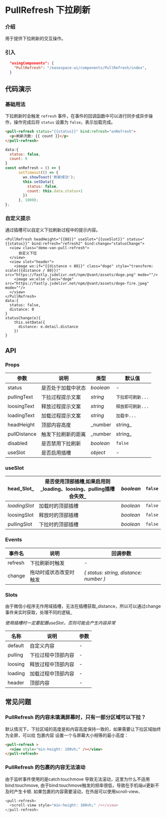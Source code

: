 # PullRefresh 下拉刷新
### 介绍
用于提供下拉刷新的交互操作。

### 引入

```json
  "usingComponents": {
    "PullRefresh": "/easespace-ui/components/PullRefresh/index",
  }
```

## 代码演示
### 基础用法
下拉刷新时会触发 `refresh` 事件，在事件的回调函数中可以进行同步或异步操作，操作完成后将 `status` 设置为 `false`，表示加载完成。

```html
<pull-refresh status="{{status}}" bind:refresh="onRefresh">
  <p>刷新次数: {{ count }}</p>
</pull-refresh>

```

```javascript
data:{
  status: false,
  count: 0
}
const onRefresh = () => {
      setTimeout(() => {
        wx.showToast('刷新成功');
        this.setData({
          status: false,
          count: this.data.status+1
        })
      }, 1000);
};
```

### 自定义提示
通过插槽可以自定义下拉刷新过程中的提示内容。

```vue
<PullRefresh headHeight="{{80}}" useSlot="{{useSlot}}" status="{{status}}" bind:refresh="refresh2" bind:change="statusChange">
  <view class="demo-van-pull-refresh">
      自定义下拉
  </view>
  <view slot="header">
    <image wx:if="{{distance < 80}}" class="doge" style="transform: scale({{distance / 80}})" src="https://fastly.jsdelivr.net/npm/@vant/assets/doge.png" mode=""/>
    <image wx:else class="doge" src="https://fastly.jsdelivr.net/npm/@vant/assets/doge-fire.jpeg" mode=""/>
  </view>
</PullRefresh>
data:{
  status: false,
  distance: 0
}
statusChange(e){
    this.setData({
      distance: e.detail.distance
    })
}
```

## API
### Props
| 参数 | 说明 | 类型 | 默认值 |
| --- | --- | --- | --- |
| status | 是否处于加载中状态 | _boolean_ | - |
| pullingText | 下拉过程提示文案 | _string_ | `下拉即可刷新...` |
| loosingText | 释放过程提示文案 | _string_ | `释放即可刷新...` |
| loadingText | 加载过程提示文案 | _string_ | `加载中...` |
| headHeight | 顶部内容高度 | _number | string_ | `50` |
| pullDistance | 触发下拉刷新的距离 | _number | string_ | 与 `head-height` 一致 |
| disabled | 是否禁用下拉刷新 | _boolean_ | `false` |
| useSlot | 是否启用插槽 | _object<useSlot>_ | - |


### useSlot
| head_Slot_ | 是否使用顶部插槽,如果启用则_loading、loosing、pulling插槽会失效_ | _boolean_ | `false` |
| --- | --- | --- | --- |
| _loadingSlot_ | 加载时的顶部插槽 | _boolean_ | `false` |
| loosingSlot | 释放时的顶部插槽 | _boolean_ | `false` |
| pullingSlot | 下拉时的顶部插槽 | _boolean_ | `false` |


### Events
| 事件名 | 说明 | 回调参数 |
| --- | --- | --- |
| refresh | 下拉刷新时触发 | - |
| change | 拖动时或状态改变时触发 | _{ status: string, distance: number }_ |


### Slots
由于微信小程序无作用域插槽，无法在插槽获取_distance，所以可以通过change事件来实时获取，处理不同的逻辑_

_使用插槽时一定要配置useSlot，否则可能会产生内容异常_

| 名称 | 说明 | 参数 |
| --- | --- | --- |
| default | 自定义内容 | - |
| pulling | 下拉过程中顶部内容 | _-_ |
| loosing | 释放过程中顶部内容 | _-_ |
| loading | 加载过程中顶部内容 | _-_ |
| header | 顶部内容 | - |


## 常见问题
### PullRefresh 的内容未填满屏幕时，只有一部分区域可以下拉？
默认情况下，下拉区域的高度是和内容高度保持一致的，如果需要让下拉区域始终为全屏，可以给 包裹内容 设置一个与屏幕大小相等的最小高度：

```html
<pull-refresh >
  <view style="min-height: 100vh;" /></view>
</pull-refresh>
```

### PullRefresh 的包裹的内容无法滚动
由于监听事件使用的是catch:touchmove 导致无法滚动，这里为什么不适用bind:touchmove, 由于bind:touchmove触发的频率很低，导致在手机端ui更新不及时产生卡顿.  如果包裹的内容需要滚动，在外层可以使用scroll-view、

```javascript
<pull-refresh>
  <scroll-view style="min-height: 100vh;" /></view>
</pull-refresh>
```

